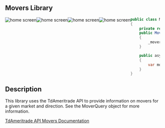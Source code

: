 ## Movers Library

<img src="https://img.shields.io/github/issues/ucrengineer/TraderShop.Financials"
    alt = "home screen"
    style = "float: left"/>
<img src="https://img.shields.io/github/forks/ucrengineer/TraderShop.Financials"
    alt = "home screen"
    style = "float: left"/>
<img src="https://img.shields.io/github/stars/ucrengineer/TraderShop.Financials"
    alt = "home screen"
    style = "float: left"/>
<img src="https://img.shields.io/github/license/ucrengineer/TraderShop.Financials.TdAmeritrade"
    alt = "home screen"
    style = "float: left"/>



```csharp
public class MoverProvider
{
    private readonly ITdAmeritradeMoverProvider _moverProvider;
    public MoverProvider(ITdAmeritradeMoverProvider Provider)
    {
        _moverProvider = Provider;
    }

    public async void Returns_Movers_Successfully()
    {
        var movers = await _moverProvider.GetMovers(new MoverQuery());
    }
}
```

## Description

This library uses the TdAmeritrade API to provide information on movers for a given market and direction. See the MoverQuery object for more information.

[TdAmeritrade API Movers Documentation](https://developer.tdameritrade.com/movers/apis)